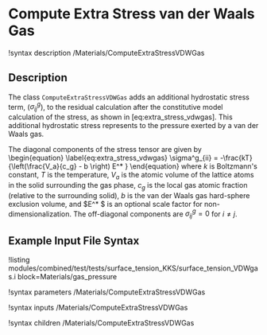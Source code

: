 # Compute Extra Stress van der Waals Gas

!syntax description /Materials/ComputeExtraStressVDWGas

## Description

The class `ComputeExtraStressVDWGas` adds an additional hydrostatic stress term, ($\sigma^g_{ij}$), to
the residual calculation after the constitutive model calculation of the stress, as shown in
[eq:extra_stress_vdwgas].  This additional hydrostatic stress represents to the pressure
exerted by a van der Waals gas.


The diagonal components of the stress tensor are given by
\begin{equation}
  \label{eq:extra_stress_vdwgas}
  \sigma^g_{ii} = -\frac{kT}{\left(\frac{V_a}{c_g} - b \right) E^* }
\end{equation}
where $k$ is Boltzmann's constant, $T$ is the temperature, $V_a$ is the atomic volume of the lattice
atoms in the solid surrounding the gas phase, $c_g$ is the local gas atomic fraction (relative to
the surrounding solid), $b$ is the van der Waals gas hard-sphere exclusion volume, and $E^* $ is
an optional scale factor for non-dimensionalization. The off-diagonal components are
$\sigma^g_{ij} = 0$ for $i \neq j$.

## Example Input File Syntax

!listing modules/combined/test/tests/surface_tension_KKS/surface_tension_VDWgas.i block=Materials/gas_pressure

!syntax parameters /Materials/ComputeExtraStressVDWGas

!syntax inputs /Materials/ComputeExtraStressVDWGas

!syntax children /Materials/ComputeExtraStressVDWGas
